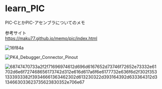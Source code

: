 # learn_PIC


PIC-CとかPIC-アセンブラについてのメモ  

参考サイト  
https://maku77.github.io/memo/pic/index.html  

![16f84a](https://github.com/kanqn/learn_PIC/assets/86160454/98b5d34c-5f46-4039-8155-62f8eede0cd1)  



![PK4_Debugger_Connector_Pinout](https://github.com/kanqn/learn_PIC/assets/86160454/5bdd04ad-9553-4f6f-ba97-e22d850222d7)  


![68747470733a2f2f71696974612d696d6167652d73746f72652e73332e61702d6e6f727468656173742d312e616d617a6f6e6177732e636f6d2f302f3531333933382f39346661363462302d613230322d393164392d633364312d3134663033623735623830352e706e67](https://github.com/kanqn/learn_PIC/assets/86160454/f9f7164d-37f1-45bd-970d-dfbb071a66d6)
